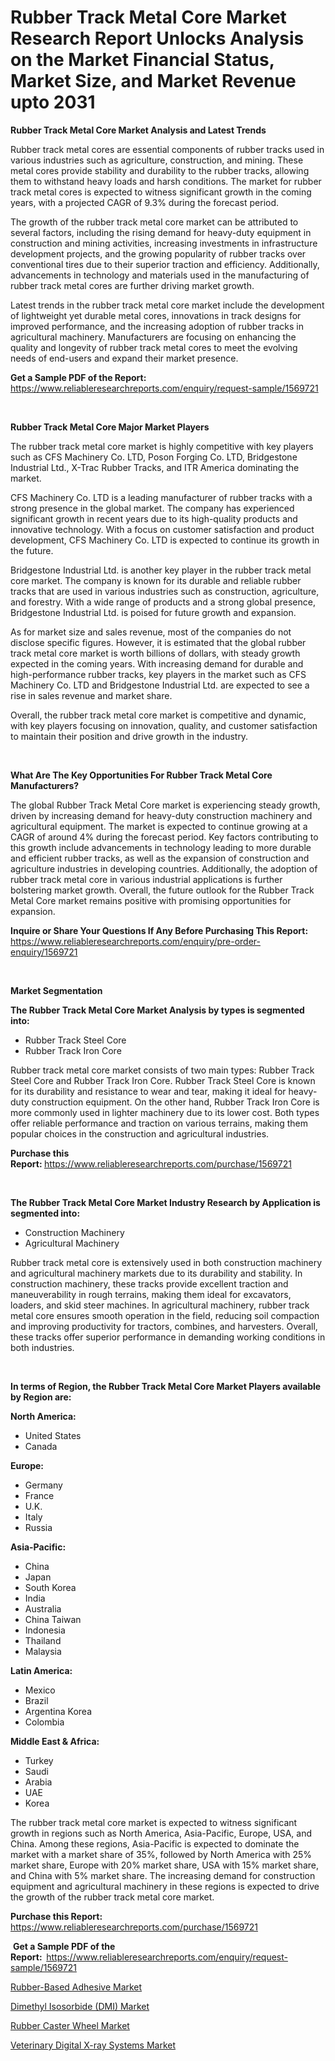 <p><h1>Rubber Track Metal Core Market Research Report Unlocks Analysis on the Market Financial Status, Market Size, and Market Revenue upto 2031</h1></p><p><strong>Rubber Track Metal Core Market Analysis and Latest Trends</strong></p>
<p><p>Rubber track metal cores are essential components of rubber tracks used in various industries such as agriculture, construction, and mining. These metal cores provide stability and durability to the rubber tracks, allowing them to withstand heavy loads and harsh conditions. The market for rubber track metal cores is expected to witness significant growth in the coming years, with a projected CAGR of 9.3% during the forecast period.</p><p>The growth of the rubber track metal core market can be attributed to several factors, including the rising demand for heavy-duty equipment in construction and mining activities, increasing investments in infrastructure development projects, and the growing popularity of rubber tracks over conventional tires due to their superior traction and efficiency. Additionally, advancements in technology and materials used in the manufacturing of rubber track metal cores are further driving market growth.</p><p>Latest trends in the rubber track metal core market include the development of lightweight yet durable metal cores, innovations in track designs for improved performance, and the increasing adoption of rubber tracks in agricultural machinery. Manufacturers are focusing on enhancing the quality and longevity of rubber track metal cores to meet the evolving needs of end-users and expand their market presence.</p></p>
<p><strong>Get a Sample PDF of the Report:&nbsp;</strong> <a href="https://www.reliableresearchreports.com/enquiry/request-sample/1569721">https://www.reliableresearchreports.com/enquiry/request-sample/1569721</a></p>
<p>&nbsp;</p>
<p><strong>Rubber Track Metal Core Major Market Players</strong></p>
<p><p>The rubber track metal core market is highly competitive with key players such as CFS Machinery Co. LTD, Poson Forging Co. LTD, Bridgestone Industrial Ltd., X-Trac Rubber Tracks, and ITR America dominating the market.</p><p>CFS Machinery Co. LTD is a leading manufacturer of rubber tracks with a strong presence in the global market. The company has experienced significant growth in recent years due to its high-quality products and innovative technology. With a focus on customer satisfaction and product development, CFS Machinery Co. LTD is expected to continue its growth in the future.</p><p>Bridgestone Industrial Ltd. is another key player in the rubber track metal core market. The company is known for its durable and reliable rubber tracks that are used in various industries such as construction, agriculture, and forestry. With a wide range of products and a strong global presence, Bridgestone Industrial Ltd. is poised for future growth and expansion.</p><p>As for market size and sales revenue, most of the companies do not disclose specific figures. However, it is estimated that the global rubber track metal core market is worth billions of dollars, with steady growth expected in the coming years. With increasing demand for durable and high-performance rubber tracks, key players in the market such as CFS Machinery Co. LTD and Bridgestone Industrial Ltd. are expected to see a rise in sales revenue and market share.</p><p>Overall, the rubber track metal core market is competitive and dynamic, with key players focusing on innovation, quality, and customer satisfaction to maintain their position and drive growth in the industry.</p></p>
<p>&nbsp;</p>
<p><strong>What Are The Key Opportunities For Rubber Track Metal Core Manufacturers?</strong></p>
<p><p>The global Rubber Track Metal Core market is experiencing steady growth, driven by increasing demand for heavy-duty construction machinery and agricultural equipment. The market is expected to continue growing at a CAGR of around 4% during the forecast period. Key factors contributing to this growth include advancements in technology leading to more durable and efficient rubber tracks, as well as the expansion of construction and agriculture industries in developing countries. Additionally, the adoption of rubber track metal core in various industrial applications is further bolstering market growth. Overall, the future outlook for the Rubber Track Metal Core market remains positive with promising opportunities for expansion.</p></p>
<p><strong>Inquire or Share Your Questions If Any Before Purchasing This Report:</strong> <a href="https://www.reliableresearchreports.com/enquiry/pre-order-enquiry/1569721">https://www.reliableresearchreports.com/enquiry/pre-order-enquiry/1569721</a></p>
<p>&nbsp;</p>
<p><strong>Market Segmentation</strong></p>
<p><strong>The Rubber Track Metal Core Market Analysis by types is segmented into:</strong></p>
<p><ul><li>Rubber Track Steel Core</li><li>Rubber Track Iron Core</li></ul></p>
<p><p>Rubber track metal core market consists of two main types: Rubber Track Steel Core and Rubber Track Iron Core. Rubber Track Steel Core is known for its durability and resistance to wear and tear, making it ideal for heavy-duty construction equipment. On the other hand, Rubber Track Iron Core is more commonly used in lighter machinery due to its lower cost. Both types offer reliable performance and traction on various terrains, making them popular choices in the construction and agricultural industries.</p></p>
<p><strong>Purchase this Report:&nbsp;</strong><a href="https://www.reliableresearchreports.com/purchase/1569721">https://www.reliableresearchreports.com/purchase/1569721</a></p>
<p>&nbsp;</p>
<p><strong>The Rubber Track Metal Core Market Industry Research by Application is segmented into:</strong></p>
<p><ul><li>Construction Machinery</li><li>Agricultural Machinery</li></ul></p>
<p><p>Rubber track metal core is extensively used in both construction machinery and agricultural machinery markets due to its durability and stability. In construction machinery, these tracks provide excellent traction and maneuverability in rough terrains, making them ideal for excavators, loaders, and skid steer machines. In agricultural machinery, rubber track metal core ensures smooth operation in the field, reducing soil compaction and improving productivity for tractors, combines, and harvesters. Overall, these tracks offer superior performance in demanding working conditions in both industries.</p></p>
<p>&nbsp;</p>
<p><strong>In terms of Region, the Rubber Track Metal Core Market Players available by Region are:</strong></p>
<p>
    <p> <strong> North America: </strong>
        <ul>
            <li>United States</li>
            <li>Canada</li>
        </ul>
        </p> 
    <p> <strong> Europe: </strong>
        <ul>
            <li>Germany</li>
            <li>France</li>
            <li>U.K.</li>
            <li>Italy</li>
            <li>Russia</li>
        </ul>
        </p> 
    <p> <strong> Asia-Pacific: </strong>
        <ul>
            <li>China</li>
            <li>Japan</li>
            <li>South Korea</li>
            <li>India</li>
            <li>Australia</li>
            <li>China Taiwan</li>
            <li>Indonesia</li>
            <li>Thailand</li>
            <li>Malaysia</li>
        </ul>
        </p> 
    <p> <strong> Latin America: </strong>
        <ul>
            <li>Mexico</li>
            <li>Brazil</li>
            <li>Argentina Korea</li>
            <li>Colombia</li>
        </ul>
        </p> 
    <p> <strong> Middle East & Africa: </strong>
        <ul>
            <li>Turkey</li>
            <li>Saudi</li>
            <li>Arabia</li>
            <li>UAE</li>
            <li>Korea</li>
        </ul>
    </p>
    </p>
<p><p>The rubber track metal core market is expected to witness significant growth in regions such as North America, Asia-Pacific, Europe, USA, and China. Among these regions, Asia-Pacific is expected to dominate the market with a market share of 35%, followed by North America with 25% market share, Europe with 20% market share, USA with 15% market share, and China with 5% market share. The increasing demand for construction equipment and agricultural machinery in these regions is expected to drive the growth of the rubber track metal core market.</p></p>
<p><strong>Purchase this Report: </strong><a href="https://www.reliableresearchreports.com/purchase/1569721">https://www.reliableresearchreports.com/purchase/1569721</a></p>
<p>&nbsp;<strong>Get a Sample PDF of the Report:&nbsp;&nbsp;</strong><a href="https://www.reliableresearchreports.com/enquiry/request-sample/1569721">https://www.reliableresearchreports.com/enquiry/request-sample/1569721</a></p>
<p><strong></strong></p>
<p><p><a href="https://github.com/castoriffic/Market-Research-Report-List-3/blob/main/rubber-based-adhesive-market.md">Rubber-Based Adhesive Market</a></p><p><a href="https://issuu.com/reportprime-2/docs/dimethyl-isosorbide-dmi-market-size-2030.pptx">Dimethyl Isosorbide (DMI) Market</a></p><p><a href="https://github.com/yoshih12/Market-Research-Report-List-2/blob/main/rubber-caster-wheel-market.md">Rubber Caster Wheel Market</a></p><p><a href="https://issuu.com/reportprime-2/docs/veterinary-digital-x-ray-systems-market-size-2030.">Veterinary Digital X-ray Systems Market</a></p></p>